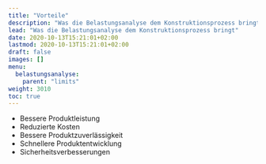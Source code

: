 ```yaml
---
title: "Vorteile"
description: "Was die Belastungsanalyse dem Konstruktionsprozess bringt"
lead: "Was die Belastungsanalyse dem Konstruktionsprozess bringt"
date: 2020-10-13T15:21:01+02:00
lastmod: 2020-10-13T15:21:01+02:00
draft: false
images: []
menu:
  belastungsanalyse:
    parent: "limits"
weight: 3010
toc: true
---
```


- Bessere Produktleistung
- Reduzierte Kosten
- Bessere Produktzuverlässigkeit
- Schnellere Produktentwicklung
- Sicherheitsverbesserungen